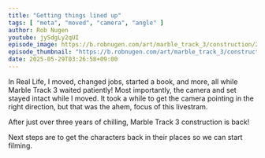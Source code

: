 ```yaml
---
title: "Getting things lined up"
tags: [ "meta", "moved", "camera", "angle" ]
author: Rob Nugen
youtube: jySdgLy2qUI
episode_image: https://b.robnugen.com/art/marble_track_3/construction/2025/2025_jun_02_set_up_in_yurigaoka_studio_1000.jpeg
episode_thumbnail: "https://b.robnugen.com/art/marble_track_3/construction/2025/thumbs/2025_jun_02_set_up_in_yurigaoka_studio_1000.jpeg"
date: 2025-05-29T03:26:58+09:00
---
```


In Real Life, I moved, changed jobs, started a book, and more, all
while Marble Track 3 waited patiently!  Most importantly, the camera
and set stayed intact while I moved.  It took a while to get the
camera pointing in the right direction, but that was the ahem, focus
of this livestram.

After just over three years of chilling, Marble Track 3 construction is back!

Next steps are to get the characters back in their places so we can start filming.
